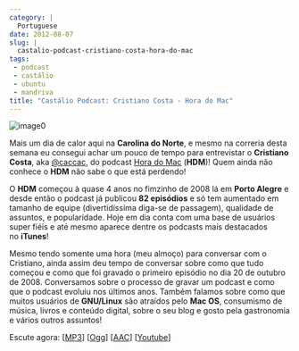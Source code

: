 ```yaml
---
category: |
  Portuguese
date: 2012-08-07
slug: |
  castalio-podcast-cristiano-costa-hora-do-mac
tags:
 - podcast
 - castálio
 - ubuntu
 - mandriva
title: "Castálio Podcast: Cristiano Costa - Hora do Mac"
---
```


![image0](http://media.tumblr.com/tumblr_m2jf6aE8Ic1r7yex1.jpg)

Mais um dia de calor aqui na **Carolina do Norte**, e mesmo na correria
desta semana eu consegui achar um pouco de tempo para entrevistar
o **Cristiano Costa**, aka [\@caccac](http://twitter.com/#!/caccac), do
podcast [Hora do Mac](http://www.horadomac.com/) (**HDM**)! Quem ainda
não conhece o **HDM** não sabe o que está perdendo!

O **HDM** começou à quase 4 anos no fimzinho de 2008 lá em **Porto
Alegre** e desde então o podcast já publicou **82 episódios** e só tem
aumentado em tamanho de equipe (divertidíssima diga-se de passagem),
qualidade de assuntos, e popularidade. Hoje em dia conta com uma base de
usuários super fiéis e até mesmo aparece dentre os podcasts mais
destacados no **iTunes**!

Mesmo tendo somente uma hora (meu almoço) para conversar com o
Cristiano, ainda assim deu tempo de conversar sobre como que tudo
começou e como que foi gravado o primeiro episódio no dia 20 de outubro
de 2008. Conversamos sobre o processo de gravar um podcast e como que o
podcast evoluiu nos últimos anos. Também falamos sobre como que muitos
usuários de **GNU/Linux** são atraídos pelo **Mac OS**, consumismo de
música, livros e conteúdo digital, sobre o seu blog e gosto pela
gastronomia e vários outros assuntos!

Escute agora:
\[[MP3](http://www.castalio.gnulinuxbrasil.org/castalio-podcast-42.mp3)\]
\[[Ogg](http://www.castalio.gnulinuxbrasil.org/castalio-podcast-42.ogg)\]
\[[AAC](http://www.castalio.gnulinuxbrasil.org/castalio-podcast-42.m4a)\]
\[[Youtube](http://www.youtube.com/watch?v=k58aVfWhIWE&feature=g-upl)\]
